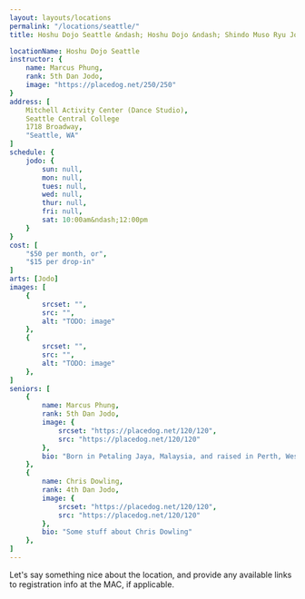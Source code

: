 ```yaml
---
layout: layouts/locations
permalink: "/locations/seattle/"
title: Hoshu Dojo Seattle &ndash; Hoshu Dojo &ndash; Shindo Muso Ryu Jojutsu (Jodo) and Daito Ryu Aikijujutsu

locationName: Hoshu Dojo Seattle
instructor: {
    name: Marcus Phung,
    rank: 5th Dan Jodo,
    image: "https://placedog.net/250/250"
}
address: [
    Mitchell Activity Center (Dance Studio),
    Seattle Central College
    1718 Broadway,
    "Seattle, WA"
]
schedule: {
    jodo: {
        sun: null,
        mon: null,
        tues: null,
        wed: null,
        thur: null,
        fri: null,
        sat: 10:00am&ndash;12:00pm
    }
}
cost: [
    "$50 per month, or",
    "$15 per drop-in"
]
arts: [Jodo]
images: [
    {
        srcset: "",
        src: "",
        alt: "TODO: image"
    },
    {
        srcset: "",
        src: "",
        alt: "TODO: image"
    },
]
seniors: [
    {
        name: Marcus Phung,
        rank: 5th Dan Jodo,
        image: {
            srcset: "https://placedog.net/120/120",
            src: "https://placedog.net/120/120"
        },
        bio: "Born in Petaling Jaya, Malaysia, and raised in Perth, Western Australia, Marcus dabbled in Chinese martial arts from a young age before committing to studying ZNKR Iaido and ZNKR Jodo under Ramon Lawrence and Russell Lawrence of Perth&apos;s Budokan Academy in 2004. In 2007, Marcus moved to Seattle, Washington for work, and continued to practice Iaido at Musokai Dojo. In 2012 Marcus met Thomas Groendal during the Jodo workshop at the AUSKF Iaido Nationals in Tacoma, Washington. He began training in ZNKR Jodo with Tom shortly after, and with Tom&apos;s guidance and encouragement, started the Seattle branch of Hoshu Dojo in late 2012. He began instruction in Shindo Muso Ryu Jojutsu under Kei Goto-Sensei in 2013. Marcus stopped practicing Iaido in early 2013 to focus his efforts on ZNKR Jodo and Shindo Muso Ryu."
    },
    {
        name: Chris Dowling,
        rank: 4th Dan Jodo,
        image: {
            srcset: "https://placedog.net/120/120",
            src: "https://placedog.net/120/120"
        },
        bio: "Some stuff about Chris Dowling"
    },
]
---
```


<p>Let's say something nice about the location, and provide any available links to registration info at the MAC, if applicable.</p>